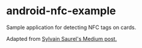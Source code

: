 # android-nfc-example
Sample application for detecting NFC tags on cards.

Adapted from [Sylvain Saurel's Medium post.](https://medium.com/@ssaurel/create-a-nfc-reader-application-for-android-74cf24f38a6f)
